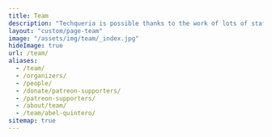 ```yaml
---
title: Team
description: "Techqueria is possible thanks to the work of lots of staff members, volunteers and advisors. 🎈"
layout: "custom/page-team"
image: "/assets/img/team/_index.jpg"
hideImage: true
url: /team/
aliases:
  - /team/
  - /organizers/
  - /people/
  - /donate/patreon-supporters/
  - /patreon-supporters/
  - /about/team/
  - /team/abel-quintero/
sitemap: true
---
```

